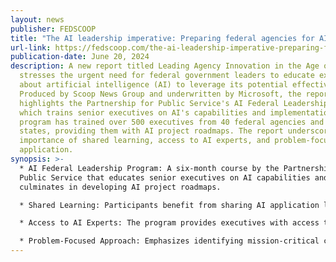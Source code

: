 ```yaml
---
layout: news
publisher: FEDSCOOP
title: "The AI leadership imperative: Preparing federal agencies for AI’s impact"
url-link: https://fedscoop.com/the-ai-leadership-imperative-preparing-federal-agencies-for-ais-impact/
publication-date: June 20, 2024
description: A new report titled Leading Agency Innovation in the Age of AI,
  stresses the urgent need for federal government leaders to educate executives
  about artificial intelligence (AI) to leverage its potential effectively.
  Produced by Scoop News Group and underwritten by Microsoft, the report
  highlights the Partnership for Public Service's AI Federal Leadership Program,
  which trains senior executives on AI's capabilities and implementation. The
  program has trained over 500 executives from 40 federal agencies and 30
  states, providing them with AI project roadmaps. The report underscores the
  importance of shared learning, access to AI experts, and problem-focused AI
  application.
synopsis: >-
  * AI Federal Leadership Program: A six-month course by the Partnership for
  Public Service that educates senior executives on AI capabilities and
  culminates in developing AI project roadmaps.

  * Shared Learning: Participants benefit from sharing AI application lessons and aspirations, fostering cross-agency collaboration and learning.

  * Access to AI Experts: The program provides executives with access to AI technical experts, enhancing their understanding and strategic planning for AI implementation.

  * Problem-Focused Approach: Emphasizes identifying mission-critical challenges before selecting AI use cases to ensure effective application.
---
```

